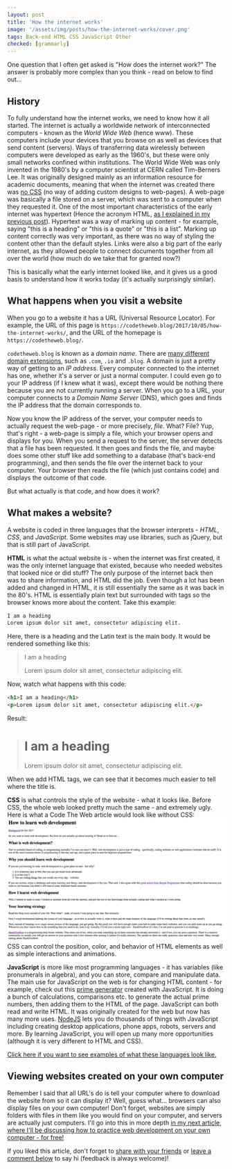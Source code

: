 ```yaml
---
layout: post
title: 'How the internet works'
image: '/assets/img/posts/how-the-internet-works/cover.png'
tags: Back-end HTML CSS JavaScript Other
checked: [grammarly]
---
```

One question that I often get asked is "How does the internet work?" The answer is probably more complex than you think - read on below to find out...

## History
To fully understand how the internet works, we need to know how it all started. The internet is actually a worldwide network of interconnected computers - known as the *World Wide Web* (hence www). These computers include your devices that you browse on as well as devices that send content (servers). Ways of transferring data wirelessly between computers were developed as early as the 1960's, but these were only small networks confined within institutions. The World Wide Web was only invented in the 1980's by a computer scientist at CERN called Tim-Berners Lee. It was originally designed mainly as an information resource for academic documents, meaning that when the internet was created there was [no CSS][no-css] (no way of adding custom designs to web-pages). A web-page was basically a file stored on a server, which was sent to a computer when they requested it. One of the most important characteristics of the early internet was hypertext (Hence the acronym HTML, [as I explained in my previous post][prev-post]). Hypertext was a way of marking up content - for example, saying "this is a heading" or "this is a quote" or "this is a list". Marking up content correctly was very important, as there was no way of styling the content other than the default styles. Links were also a big part of the early internet, as they allowed people to connect documents together from all over the world (how much do we take that for granted now?)

This is basically what the early internet looked like, and it gives us a good basis to understand how it works today (it's actually surprisingly similar).

## What happens when you visit a website
When you go to a website it has a URL (Universal Resource Locator). For example, the URL of this page is `https://codetheweb.blog/2017/10/05/how-the-internet-works/`, and the URL of the homepage is `https://codetheweb.blog/`.

`codetheweb.blog` is known as a *domain name*. There are [many different domain extensions][domcomp], such as `.com`, `.io` and `.blog`. A domain is just a pretty way of getting to an *IP address*. Every computer connected to the internet has one, whether it's a server or just a normal computer. I could even go to your IP address (if I knew what it was), except there would be nothing there because you are not currently running a server. When you go to a URL, your computer connects to a *Domain Name Server* (DNS), which goes and finds the IP address that the domain corresponds to.

Now you know the IP address of the server, your computer needs to actually request the web-page - or more precisely, *file*. What? File? Yup, that's right - a web-page is simply a file, which your browser opens and displays for you. When you send a request to the server, the server detects that a file has been requested. It then goes and finds the file, and maybe does some other stuff like add something to a database (that's back-end programming), and then sends the file over the internet back to your computer. Your browser then reads the file (which just contains code) and displays the outcome of that code.

But what actually is that code, and how does it work?

## What makes a website?
A website is coded in three languages that the browser interprets - *HTML*, *CSS*, and *JavaScript*. Some websites may use libraries, such as jQuery, but that is still part of JavaScript.

**HTML** is what the actual website is - when the internet was first created, it was the only internet language that existed, because who needed websites that looked nice or did stuff? The only purpose of the internet back then was to share information, and HTML did the job. Even though a lot has been added and changed in HTML, it is still essentially the same as it was back in the 80's. HTML is essentially plain text but surrounded with tags so the browser knows more about the content. Take this example:
```HTML
I am a heading
Lorem ipsum dolor sit amet, consectetur adipiscing elit.
```
Here, there is a heading and the Latin text is the main body. It would be rendered something like this:
> I am a heading
>
> Lorem ipsum dolor sit amet, consectetur adipiscing elit.

Now, watch what happens with this code:
```HTML
<h1>I am a heading</h1>
<p>Lorem ipsum dolor sit amet, consectetur adipiscing elit.</p>
```
Result:
> # I am a heading
> Lorem ipsum dolor sit amet, consectetur adipiscing elit.

When we add HTML tags, we can see that it becomes much easier to tell where the title is.

**CSS** is what controls the style of the website - what it looks like. Before CSS, the whole web looked pretty much the same - and extremely ugly. Here is what a Code The Web article would look like without CSS:
![A Code The Web article without CSS][no-css]
CSS can control the position, color, and behavior of HTML elements as well as simple interactions and animations.

**JavaScript** is more like most programming languages - it has variables (like pronumerals in algebra), and you can store, compare and manipulate data. The main use for JavaScript on the web is for changing HTML content - for example, check out this [prime generator][prime-generator] created with JavaScript. It is doing a bunch of calculations, comparisons etc. to generate the actual prime numbers, then adding them to the HTML of the page. JavaScript can both read and write HTML. It was originally created for the web but now has many more uses. [NodeJS][nodejs] lets you do thousands of things with JavaScript including creating desktop applications, phone apps, robots, servers and more. By learning JavaScript, you will open up many more opportunities (although it is very different to HTML and CSS).

[Click here if you want to see examples of what these languages look like.][languages-explained]

## Viewing websites created on your own computer
Remember I said that all URL's do is tell your computer where to download the website from so it can display it? Well, guess what... browsers can also display files on your own computer! Don't forget, websites are simply folders with files in them like you would find on your computer, and servers are actually just computers. I'll go into this in more depth [in my next article, where I'll be discussing how to practice web development on your own computer - for free!][set-up]

If you liked this article, don't forget to [share with your friends][share] or [leave a comment below][comments] to say hi (feedback is always welcome)!

[no-css]: /assets/img/posts/how-to-learn-web-development/no-css.png
[prev-post]: /2017/10/04/how-to-learn-web-development/
[domcomp]: https://www.domcomp.com/
[languages-explained]: /2017/10/04/how-to-learn-web-development/#html
[prime-generator]: https://booligoosh.github.io/technetiumprime
[nodejs]: https://nodejs.org/
[next-post]: /2017/10/04/how-to-learn-web-development/
[set-up]: /2017/10/06/web-development-on-your-computer/
[share]: {{site.share}}
[comments]: {{site.comments}}
[newsletter]: {{site.newsletter}}